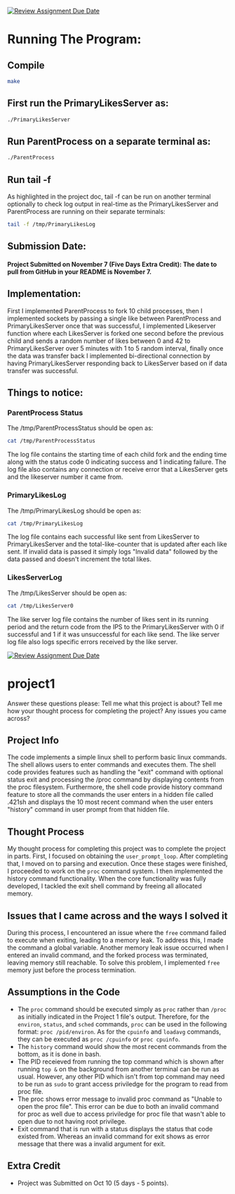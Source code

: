 [![Review Assignment Due Date](https://classroom.github.com/assets/deadline-readme-button-24ddc0f5d75046c5622901739e7c5dd533143b0c8e959d652212380cedb1ea36.svg)](https://classroom.github.com/a/_fBs5sT8)

# Running The Program:

## Compile

```bash
make
```

## First run the PrimaryLikesServer as:

```bash
./PrimaryLikesServer
```

## Run ParentProcess on a separate terminal as:

```bash
./ParentProcess
```

## Run tail -f
As highlighted in the project doc, tail -f can be run on another terminal optionally to check log output in real-time as the PrimaryLikesServer and ParentProcess are running on their separate terminals:
```bash
tail -f /tmp/PrimaryLikesLog
``` 

## Submission Date:

#### Project Submitted on November 7 (Five Days Extra Credit): The date to pull from GitHub in your README is November 7.


## Implementation:
First I implemented ParentProcess to fork 10 child processes, then I implemented sockets by passing a single like between ParentProcess and PrimaryLikesServer once that was successful, I implemented Likeserver function where each LikesServer is forked one second before the previous child and sends a random number of likes between 0 and 42 to PrimaryLikesServer over 5 minutes with  1 to 5 random interval, finally once the data was transfer back I implemented bi-directional connection by having PrimaryLikesServer responding back to LikesServer based on if data transfer was successful.

## Things to notice:

### ParentProcess Status

The /tmp/ParentProcessStatus should be open as:
```bash
cat /tmp/ParentProcessStatus
```
The log file contains the starting time of each child fork and the ending time along with the status code 0 indicating success and 1 indicating failure. The log file also contains any connection or receive error that a LikesServer gets and the likeserver number it came from.


### PrimaryLikesLog

The /tmp/PrimaryLikesLog should be open as:
```bash
cat /tmp/PrimaryLikesLog
```
The log file contains each successful like sent from LikesServer to PrimaryLikesServer and the total-like-counter that is updated after each like sent. If invalid data is passed it simply logs "Invalid data" followed by the data passed and doesn't increment the total likes.

### LikesServerLog

The /tmp/LikesServer should be open as:
```bash
cat /tmp/LikesServer0
```
The like server log file contains the number of likes sent in its running period and the return code from the IPS to the PrimaryLikesServer with 0 if successful and 1 if it was unsuccessful for each like send. The like server log file also logs specific errors received by the like server. 






[![Review Assignment Due Date](https://classroom.github.com/assets/deadline-readme-button-24ddc0f5d75046c5622901739e7c5dd533143b0c8e959d652212380cedb1ea36.svg)](https://classroom.github.com/a/xR-cYv8r)
# project1
Answer these questions please:
Tell me what this project is about?
Tell me how your thought process for completing the project?
Any issues you came across?

## Project Info

The code implements a simple linux shell to perform basic linux commands. The shell allows users to enter commands and executes them. The shell code provides features such as handling the "exit" command with optional status exit and processing the /proc command by displaying contents from the proc filesystem. Furthermore, the shell code provide history command feature to store all the commands the user enters in a hidden file called .421sh and displays the 10 most recent command when the user enters "history" command in user prompt from that hidden file.

## Thought Process

My thought process for completing this project was to complete the project in parts. First, I focused on obtaining the `user_prompt_loop`. After completing that, I moved on to parsing and execution. Once these stages were finished, I proceeded to work on the `proc` command system. I then implemented the history command functionality. When the core functionality was fully developed, I tackled the exit shell command by freeing all allocated memory. 

## Issues that I came across and the ways I solved it
During this process, I encountered an issue where the `free` command failed to execute when exiting, leading to a memory leak. To address this, I made the command a global variable. Another memory leak issue occurred when I entered an invalid command, and the forked process was terminated, leaving memory still reachable. To solve this problem, I implemented `free` memory just before the process termination.

## Assumptions in the Code

- The `proc` command should be executed simply as `proc` rather than `/proc` as initially indicated in the Project 1 file's output. Therefore, for the `environ`, `status`, and `sched` commands, `proc` can be used in the following format: `proc /pid/environ`. As for the `cpuinfo` and `loadavg` commands, they can be executed as `proc /cpuinfo` or `proc cpuinfo`. 
- The `history` command would show the most recent commands from the bottom, as it is done in bash.
- The PID receieved from running the top command which is shown after running `top &` on the background from another terminal can be run as usual. However, any other PID which isn't from top command may need to be run as `sudo` to grant access priviledge for the program to read from proc file.
- The proc shows error message to invalid proc command as "Unable to open the proc file". This error can be due to both an invalid command for proc as well due to access priviledge for proc file that wasn't able to open due to not having root privilege.
- Exit command that is run with a status displays the status that code existed from. Whereas an invalid command for exit shows as error message that there was a invalid argument for exit. 

## Extra Credit

- Project was Submitted on Oct 10 (5 days - 5 points). 
